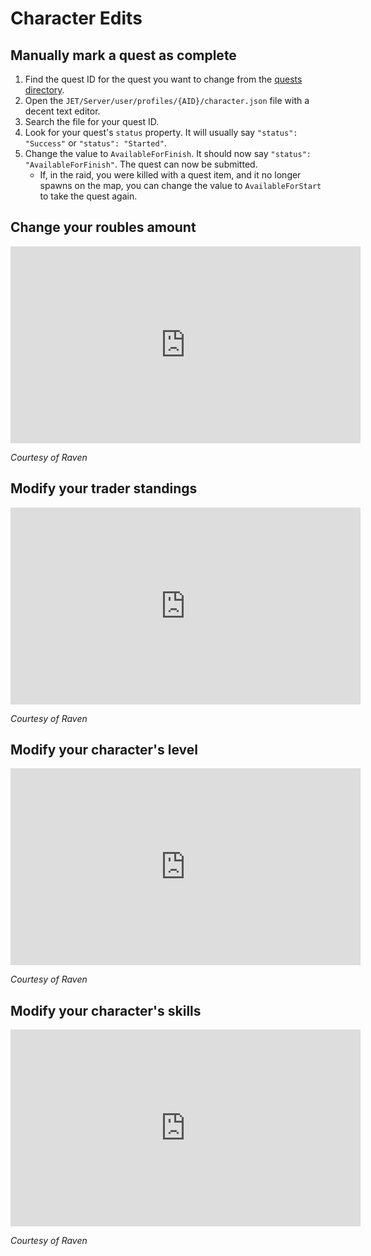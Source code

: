 # Character Edits

## Manually mark a quest as complete

1. Find the quest ID for the quest you want to change from the [quests directory](../resources/quests.md).
2. Open the `JET/Server/user/profiles/{AID}/character.json` file with a decent text editor. 
3. Search the file for your quest ID.
4. Look for your quest's `status` property. It will usually say `"status": "Success"` or `"status": "Started"`.
5. Change the value to `AvailableForFinish`. It should now say `"status": "AvailableForFinish"`. The quest can now be submitted.
    - If, in the raid, you were killed with a quest item, and it no longer spawns on the map, you can change the value to `AvailableForStart` to take the quest again.

## Change your roubles amount

<iframe width="560" height="315" src="https://www.youtube.com/embed/MJYykF2lm6k" frameborder="0" allow="accelerometer; autoplay; clipboard-write; encrypted-media; gyroscope; picture-in-picture" allowfullscreen></iframe>

*Courtesy of Raven*

## Modify your trader standings

<iframe width="560" height="315" src="https://www.youtube.com/embed/Yk6fkZqaO6U" frameborder="0" allow="accelerometer; autoplay; clipboard-write; encrypted-media; gyroscope; picture-in-picture" allowfullscreen></iframe>

*Courtesy of Raven*

## Modify your character's level

<iframe width="560" height="315" src="https://www.youtube.com/embed/-im_c2c_MW0" frameborder="0" allow="accelerometer; autoplay; clipboard-write; encrypted-media; gyroscope; picture-in-picture" allowfullscreen></iframe>

*Courtesy of Raven*

## Modify your character's skills

<iframe width="560" height="315" src="https://www.youtube.com/embed/fyHzYhCoAeI" frameborder="0" allow="accelerometer; autoplay; clipboard-write; encrypted-media; gyroscope; picture-in-picture" allowfullscreen></iframe>

*Courtesy of Raven*